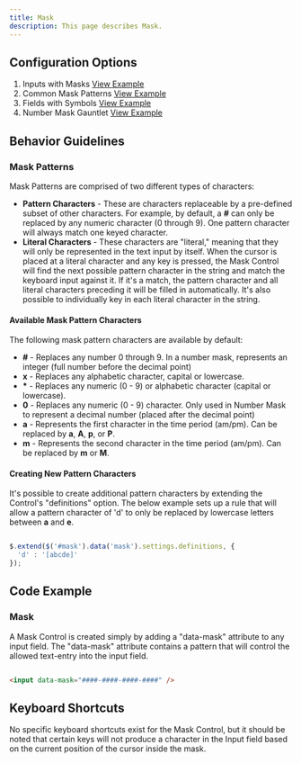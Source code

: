 ```yaml
---
title: Mask
description: This page describes Mask.
---
```


## Configuration Options

1. Inputs with Masks [View Example]( ../components/mask/example-index)
2. Common Mask Patterns [View Example]( ../components/mask/example-common-patterns)
3. Fields with Symbols [View Example]( ../components/mask/example-fields-with-symbols)
4. Number Mask Gauntlet [View Example]( ../components/mask/test-number-mask-gauntlet)

## Behavior Guidelines

### Mask Patterns

Mask Patterns are comprised of two different types of characters:

-   **Pattern Characters** - These are characters replaceable by a pre-defined subset of other characters. For example, by default, a **\#** can only be replaced by any numeric character (0 through 9). One pattern character will always match one keyed character.
-   **Literal Characters** - These characters are "literal," meaning that they will only be represented in the text input by itself. When the cursor is placed at a literal character and any key is pressed, the Mask Control will find the next possible pattern character in the string and match the keyboard input against it. If it's a match, the pattern character and all literal characters preceding it will be filled in automatically. It's also possible to individually key in each literal character in the string.

#### Available Mask Pattern Characters

The following mask pattern characters are available by default:

-   **\#** - Replaces any number 0 through 9. In a number mask, represents an integer (full number before the decimal point)
-   **x** - Replaces any alphabetic character, capital or lowercase.
-   **\*** - Replaces any numeric (0 - 9) or alphabetic character (capital or lowercase).
-   **0** - Replaces any numeric (0 - 9) character. Only used in Number Mask to represent a decimal number (placed after the decimal point)
-   **a** - Represents the first character in the time period (am/pm). Can be replaced by **a**, **A**, **p**, or **P**.
-   **m** - Represents the second character in the time period (am/pm). Can be replaced by **m** or **M**.

#### Creating New Pattern Characters

It's possible to create additional pattern characters by extending the Control's "definitions" option. The below example sets up a rule that will allow a pattern character of 'd' to only be replaced by lowercase letters between **a** and **e**.

```javascript

$.extend($('#mask').data('mask').settings.definitions, {
  'd' : '[abcde]'
});


```

## Code Example

### Mask

A Mask Control is created simply by adding a "data-mask" attribute to any input field. The "data-mask" attribute contains a pattern that will control the allowed text-entry into the input field.

```html

<input data-mask="####-####-####-####" />


```

## Keyboard Shortcuts

No specific keyboard shortcuts exist for the Mask Control, but it should be noted that certain keys will not produce a character in the Input field based on the current position of the cursor inside the mask.
